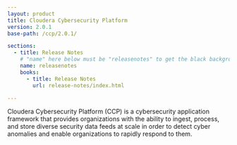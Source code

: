 ```yaml
---
layout: product
title: Cloudera Cybersecurity Platform
version: 2.0.1
base-path: /ccp/2.0.1/

sections:
  - title: Release Notes
    # "name" here below must be "releasenotes" to get the black background
    name: releasenotes
    books:
      - title: Release Notes
        url: release-notes/index.html

---
```


Cloudera Cybersecurity Platform (CCP) is a cybersecurity application
framework that provides organizations with the ability to ingest,
process, and store diverse security data feeds at scale in order to
detect cyber anomalies and enable organizations to rapidly respond to
them.
